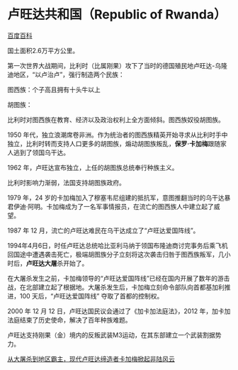 # 卢旺达共和国（Republic of Rwanda）

[百度百科](https://baike.baidu.com/item/%E5%8D%A2%E6%97%BA%E8%BE%BE/422809)

国土面积2.6万平方公里。

第一次世界大战期间，比利时（比属刚果）攻下了当时的德国殖民地卢旺达-乌隆迪地区，“以卢治卢”，强行制造两个民族：

图西族：个子高且拥有十头牛以上

胡图族：

比利时对图西族在教育、经济以及政治权利上全方面倾斜。图西族奴役胡图族。

1950 年代，独立浪潮席卷非洲。作为统治者的图西族精英开始寻求从比利时手中独立，比利时转而支持人口更多的胡图族，煽动胡图族叛乱，**保罗·卡加梅**跟随家人逃到了领国乌干达。

1962 年，卢旺达宣布独立，上任的胡图族总统奉行种族主义。

比利时影响力渐弱，法国支持胡图族政府。

1979 年，24 岁的卡加梅加入了穆塞韦尼组建的抵抗军，意图推翻当时的乌干达暴君伊迪·阿明。卡加梅成为了一名军事情报员，在流亡的图西族人中建立起了威望。

1987 年 12 月，流亡的卢旺达难民在乌干达成立了“卢旺达爱国阵线”。

1994年4月6日，时任卢旺达总统哈比亚利马纳于领国布隆迪商讨完事务后乘飞机回国途中遭遇袭击死亡，极端胡图族分子立刻将这次袭击归咎于图西族叛军，几小时后，**卢旺达大屠**杀开始了。

在大屠杀发生之前，卡加梅领导的“卢旺达爱国阵线”已经在国内开展了数年的游击战，在北部建立起了根据地。大屠杀发生后，卡加梅立刻命令部队向首都基加利推进，100 天后，“卢旺达爱国阵线” 夺取了首都的控制权。

2000 年 12 月 12 日，卢旺达国民议会通过了《加卡加法庭法》，2012 年，加卡加法庭结束了历史使命，解决了百年种族难题。

卢旺达支持刚果（金）境内的反叛武装M3运动，在其东部建立一个武装割据势力。


[从大屠杀到地区霸主，现代卢旺达缔造者卡加梅掀起非陆风云](https://www.bilibili.com/video/BV1EV9uYeEeF)
